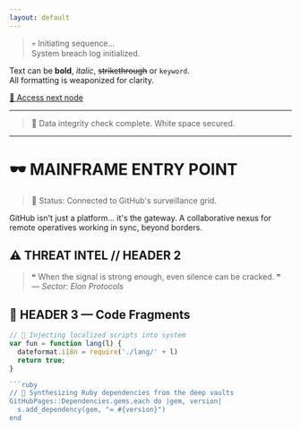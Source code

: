 ```yaml
---
layout: default
---
```


> 💀 Initiating sequence...  
> System breach log initialized.

Text can be **bold**, _italic_, ~~strikethrough~~ or `keyword`.  
All formatting is weaponized for clarity.

[🧬 Access next node](./another-page.html)

---

> 💾 Data integrity check complete. White space secured.

---

# 🕶️ MAINFRAME ENTRY POINT

> 🚩 Status: Connected to GitHub's surveillance grid.

GitHub isn't just a platform... it's the gateway. A collaborative nexus for remote operatives working in sync, beyond borders.

## ⚠️ THREAT INTEL // HEADER 2

> ❝ When the signal is strong enough, even silence can be cracked. ❞  
> _— Sector: Elon Protocols_

## 📁 HEADER 3 — Code Fragments

```js
// 🔐 Injecting localized scripts into system
var fun = function lang(l) {
  dateformat.i18n = require('./lang/' + l)
  return true;
}

```ruby
// 🧪 Synthesizing Ruby dependencies from the deep vaults
GitHubPages::Dependencies.gems.each do |gem, version|
  s.add_dependency(gem, "= #{version}")
end

